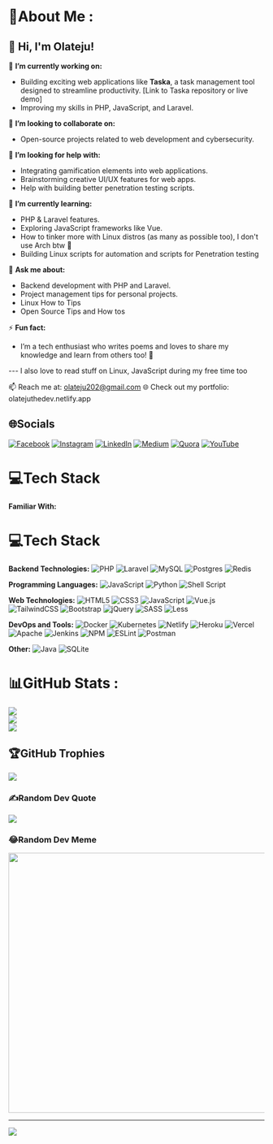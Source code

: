 # 💫About Me :
## 👋 Hi, I'm Olateju!

🔭 **I’m currently working on:**

- Building exciting web applications like **Taska**, a task management tool designed to streamline productivity. [Link to Taska repository or live demo]
- Improving my skills in PHP, JavaScript, and Laravel.

👯 **I’m looking to collaborate on:**

- Open-source projects related to web development and cybersecurity.

🤝 **I’m looking for help with:**

- Integrating gamification elements into web applications.
- Brainstorming creative UI/UX features for web apps.
- Help with building better penetration testing scripts.

🌱 **I’m currently learning:**

- PHP & Laravel features.
- Exploring JavaScript frameworks like Vue.
- How to tinker more with Linux distros (as many as possible too), I don't use Arch btw 🤝
- Building Linux scripts for automation and scripts for Penetration testing

💬 **Ask me about:**

- Backend development with PHP and Laravel.
- Project management tips for personal projects.
- Linux How to Tips
- Open Source Tips and How tos

⚡ **Fun fact:**

- I’m a tech enthusiast who writes poems and loves to share my knowledge and learn from others too! 🎤

--- I also love to read stuff on Linux, JavaScript during my free time too

📫 Reach me at: olateju202@gmail.com
🌐 Check out my portfolio: olatejuthedev.netlify.app

## 🌐Socials

[![Facebook](https://img.shields.io/badge/Facebook-%231877F2.svg?logo=Facebook&logoColor=white)](https://facebook.com/tejthedev) 
[![Instagram](https://img.shields.io/badge/Instagram-%23E4405F.svg?logo=Instagram&logoColor=white)](https://instagram.com/tejthedev) 
[![LinkedIn](https://img.shields.io/badge/LinkedIn-%230077B5.svg?logo=linkedin&logoColor=white)](https://www.linkedin.com/in/olateju-olamide-22314a292/) 
[![Medium](https://img.shields.io/badge/Medium-12100E?logo=medium&logoColor=white)](https://medium.com/@olateju202) 
[![Quora](https://img.shields.io/badge/Quora-%23B92B27.svg?logo=Quora&logoColor=white)](https://www.quora.com/profile/Olateju-Olamide-1) 
[![YouTube](https://img.shields.io/badge/YouTube-%23FF0000.svg?logo=YouTube&logoColor=white)](https://youtube.com/c/https://www.youtube.com/@TechwithTeju)

# 💻Tech Stack

**Familiar With:**
# 💻Tech Stack

**Backend Technologies:**
![PHP](https://img.shields.io/badge/php-%23777BB4.svg?style=for-the-badge&logo=php&logoColor=white) 
![Laravel](https://img.shields.io/badge/laravel-%23FF2D20.svg?style=for-the-badge&logo=laravel&logoColor=white) 
![MySQL](https://img.shields.io/badge/mysql-%2300f.svg?style=for-the-badge&logo=mysql&logoColor=white) 
![Postgres](https://img.shields.io/badge/postgres-%23316192.svg?style=for-the-badge&logo=postgresql&logoColor=white) 
![Redis](https://img.shields.io/badge/redis-%23DD0031.svg?style=for-the-badge&logo=redis&logoColor=white) 

**Programming Languages:**
![JavaScript](https://img.shields.io/badge/javascript-%23323330.svg?style=for-the-badge&logo=javascript&logoColor=%23F7DF1E) 
![Python](https://img.shields.io/badge/python-3670A0?style=for-the-badge&logo=python&logoColor=ffdd54) 
![Shell Script](https://img.shields.io/badge/shell_script-%23121011.svg?style=for-the-badge&logo=gnu-bash&logoColor=white) 

**Web Technologies:**
![HTML5](https://img.shields.io/badge/html5-%23E34F26.svg?style=for-the-badge&logo=html5&logoColor=white) 
![CSS3](https://img.shields.io/badge/css3-%231572B6.svg?style=for-the-badge&logo=css3&logoColor=white) 
![JavaScript](https://img.shields.io/badge/javascript-%23323330.svg?style=for-the-badge&logo=javascript&logoColor=%23F7DF1E)
![Vue.js](https://img.shields.io/badge/vuejs-%2335495e.svg?style=for-the-badge&logo=vuedotjs&logoColor=%234FC08D) 
![TailwindCSS](https://img.shields.io/badge/tailwindcss-%2338B2AC.svg?style=for-the-badge&logo=tailwind-css&logoColor=white) 
![Bootstrap](https://img.shields.io/badge/bootstrap-%23563D7C.svg?style=for-the-badge&logo=bootstrap&logoColor=white) 
![jQuery](https://img.shields.io/badge/jquery-%230769AD.svg?style=for-the-badge&logo=jquery&logoColor=white) 
![SASS](https://img.shields.io/badge/SASS-hotpink.svg?style=for-the-badge&logo=SASS&logoColor=white) 
![Less](https://img.shields.io/badge/less-2B4C80?style=for-the-badge&logo=less&logoColor=white) 

**DevOps and Tools:**
![Docker](https://img.shields.io/badge/docker-%230db7ed.svg?style=for-the-badge&logo=docker&logoColor=white) 
![Kubernetes](https://img.shields.io/badge/kubernetes-%23326ce5.svg?style=for-the-badge&logo=kubernetes&logoColor=white)
![Netlify](https://img.shields.io/badge/netlify-%23000000.svg?style=for-the-badge&logo=netlify&logoColor=#00C7B7) 
![Heroku](https://img.shields.io/badge/heroku-%23430098.svg?style=for-the-badge&logo=heroku&logoColor=white) 
![Vercel](https://img.shields.io/badge/vercel-%23000000.svg?style=for-the-badge&logo=vercel&logoColor=white) 
![Apache](https://img.shields.io/badge/apache-%23D42029.svg?style=for-the-badge&logo=apache&logoColor=white) 
![Jenkins](https://img.shields.io/badge/jenkins-%232C5263.svg?style=for-the-badge&logo=jenkins&logoColor=white) 
![NPM](https://img.shields.io/badge/NPM-%23000000.svg?style=for-the-badge&logo=npm&logoColor=white) 
![ESLint](https://img.shields.io/badge/ESLint-4B3263?style=for-the-badge&logo=eslint&logoColor=white) 
![Postman](https://img.shields.io/badge/Postman-FF6C37?style=for-the-badge&logo=postman&logoColor=white) 

**Other:**
![Java](https://img.shields.io/badge/java-%23ED8B00.svg?style=for-the-badge&logo=java&logoColor=white) 
![SQLite](https://img.shields.io/badge/sqlite-%2307405e.svg?style=for-the-badge&logo=sqlite&logoColor=white)
# 📊GitHub Stats :
![](https://github-readme-stats.vercel.app/api?username=tejHacks&theme=dark&hide_border=false&include_all_commits=false&count_private=false)<br/>
![](https://github-readme-streak-stats.herokuapp.com/?user=tejHacks&theme=dark&hide_border=false)<br/>
![](https://github-readme-stats.vercel.app/api/top-langs/?username=tejHacks&theme=dark&hide_border=false&include_all_commits=false&count_private=false&layout=compact)

## 🏆GitHub Trophies
![](https://github-trophies.vercel.app/?username=tejHacks&theme=radical&no-frame=false&no-bg=false&margin-w=4)

### ✍️Random Dev Quote
![](https://quotes-github-readme.vercel.app/api?type=horizontal&theme=radical)

### 😂Random Dev Meme
<img src="https://random-memer.herokuapp.com/" width="512px"/>

---
[![](https://visitcount.itsvg.in/api?id=tejHacks&icon=0&color=0)](https://visitcount.itsvg.in)
